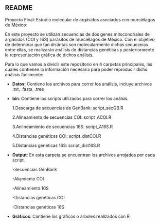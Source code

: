## README

Proyecto Final: Estudio molecular de argásidos asociados con murciélagos de México.

En este proyecto se utilizan secuencias de dos genes mitocondriales de argásidos (COI y 16S) parásitos de murciélagos de México. Con el objetivo de determinar que tan distintas son molecularmente dichas secuecnias entre ellas, se realizarán análisis de distancias genéticas y posteriormente la representación gráfica de dichos análisis.

Para lo que vamos a dividir este repositorio en 4 carpetas principales, las cuales contienen la información necesaria para poder reproducir dicho análisis fácilmente:

+ **Datos**: Contiene los archivos para correr los análisis, incluye archivos .txt, .fasta, .tree

+ **bin**: Contiene los scripts utilizados para correr los análsis.

    1.Descarga de secuencias de GenBank:
    script_secGB.R

    2.Alineamiento de secuencias COI:
    script_ACOI.R

    3.Anlineamiento de secuencias 16S:
    script_A16S.R
    
    4.Distancias genéticas COI:
    script_distCOI.R
    
    5.Distancias genéticas 16S:
    script_dist16S.R


+ **Output**: En esta carpeta se encuentran los archivos arrojados por cada script.

    -Secuencias GenBank
    
    -Aliamiento COI

    -Alineamiento 16S

    -Distancias genéticas COI
    
    -Distancias genéticas 16S

+ **Gráficos**: Contiene los gráficos o árboles realizados con R
